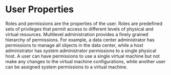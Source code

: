 # User Properties

Roles and permissions are the properties of the user. Roles are predefined sets of privileges that permit access to different levels of physical and virtual resources. Multilevel administration provides a finely grained hierarchy of permissions. For example, a data center administrator has permissions to manage all objects in the data center, while a host administrator has system administrator permissions to a single physical host. A user can have permissions to use a single virtual machine but not make any changes to the virtual machine configurations, while another user can be assigned system permissions to a virtual machine.
